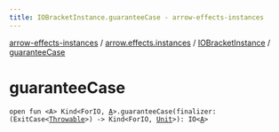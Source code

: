 ```yaml
---
title: IOBracketInstance.guaranteeCase - arrow-effects-instances
---
```


[arrow-effects-instances](../../index.html) / [arrow.effects.instances](../index.html) / [IOBracketInstance](index.html) / [guaranteeCase](./guarantee-case.html)

# guaranteeCase

`open fun <A> Kind<ForIO, `[`A`](guarantee-case.html#A)`>.guaranteeCase(finalizer: (ExitCase<`[`Throwable`](https://kotlinlang.org/api/latest/jvm/stdlib/kotlin/-throwable/index.html)`>) -> Kind<ForIO, `[`Unit`](https://kotlinlang.org/api/latest/jvm/stdlib/kotlin/-unit/index.html)`>): IO<`[`A`](guarantee-case.html#A)`>`